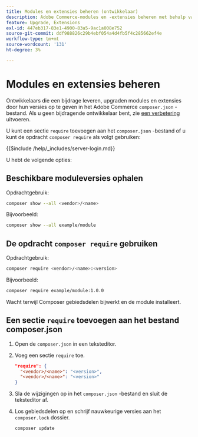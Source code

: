 ```yaml
---
title: Modules en extensies beheren (ontwikkelaar)
description: Adobe Commerce-modules en -extensies beheren met behulp van de opdrachtregelinterface en Composer-pakketbeheer.
feature: Upgrade, Extensions
exl-id: 447eb317-83e1-4900-83a5-9ac1a008e752
source-git-commit: ddf988826c29b4ebf054a4d4fb5f4c285662ef4e
workflow-type: tm+mt
source-wordcount: '131'
ht-degree: 3%

---
```


# Modules en extensies beheren

Ontwikkelaars die een bijdrage leveren, upgraden modules en extensies door hun versies op te geven in het Adobe Commerce `composer.json` -bestand. Als u geen bijdragende ontwikkelaar bent, zie [ een verbetering ](../implementation/perform-upgrade.md) uitvoeren.

U kunt een sectie `require` toevoegen aan het `composer.json` -bestand of u kunt de opdracht `composer require` als volgt gebruiken:

{{$include /help/_includes/server-login.md}}

U hebt de volgende opties:

## Beschikbare moduleversies ophalen

Opdrachtgebruik:

```bash
composer show --all <vendor>/<name>
```

Bijvoorbeeld:

```bash
composer show --all example/module
```

## De opdracht `composer require` gebruiken

Opdrachtgebruik:

```bash
composer require <vendor>/<name>:<version>
```

Bijvoorbeeld:

```bash
composer require example/module:1.0.0
```

Wacht terwijl Composer gebiedsdelen bijwerkt en de module installeert.

## Een sectie `require` toevoegen aan het bestand composer.json

1. Open de `composer.json` in een teksteditor.

1. Voeg een sectie `require` toe.

   ```json
   "require": {
     "<vendor>/<name>": "<version>",
     "<vendor>/<name>": "<version>"
   }
   ```

1. Sla de wijzigingen op in het `composer.json` -bestand en sluit de teksteditor af.

1. Los gebiedsdelen op en schrijf nauwkeurige versies aan het `composer.lock` dossier.

   ```bash
   composer update
   ```
